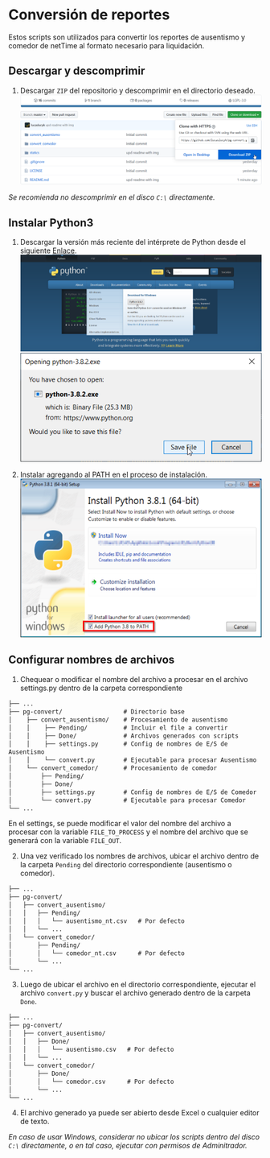 # Conversión de reportes
Estos scripts son utilizados para convertir los reportes de ausentismo y comedor de netTime al formato necesario para liquidación.

## Descargar y descomprimir ##
1. Descargar `ZIP` del repositorio y descomprimir en el directorio deseado. 
![Download 1](statics/dl_repo.png?raw=true "Download")

*Se recomienda no descomprimir en el disco `C:\` directamente.*

## Instalar Python3 ##
1. Descargar la versión más reciente del intérprete de Python desde el siguiente [Enlace](https://www.python.org/ "Python Downloads").
![Download 1](statics/dl_01.png?raw=true "Download")
![Download 2](statics/dl_02.png?raw=true "Download")

2. Instalar agregando al PATH en el proceso de instalación.
![Instalacion path](statics/in_01.png?raw=true "Instalación")

## Configurar nombres de archivos ##
1. Chequear o modificar el nombre del archivo a procesar en el archivo settings.py dentro de la carpeta correspondiente

```
├── ...
├── pg-convert/                 # Directorio base
│    ├── convert_ausentismo/    # Procesamiento de ausentismo
│    │    ├── Pending/          # Incluir el file a convertir
│    │    ├── Done/             # Archivos generados con scripts
│    │    ├── settings.py       # Config de nombres de E/S de Ausentismo
│    │    └── convert.py        # Ejecutable para procesar Ausentismo
│    └── convert_comedor/       # Procesamiento de comedor
│        ├── Pending/
│        ├── Done/
│        ├── settings.py        # Config de nombres de E/S de Comedor
│        └── convert.py         # Ejecutable para procesar Comedor
└── ...
```

En el settings, se puede modificar el valor del nombre del archivo a procesar con la variable `FILE_TO_PROCESS` y el nombre del archivo que se generará con la variable `FILE_OUT`.

2. Una vez verificado los nombres de archivos, ubicar el archivo dentro de la carpeta `Pending` del directorio correspondiente (ausentismo o comedor). 
```
├── ...
├── pg-convert/                 
│   ├── convert_ausentismo/    
│   │   ├── Pending/
│   │   │   └── ausentismo_nt.csv   # Por defecto           
│   │   └── ...
│   └── convert_comedor/
│       ├── Pending/
│       │   └── comedor_nt.csv      # Por defecto    
│       └── ...
└── ...
```

3. Luego de ubicar el archivo en el directorio correspondiente, ejecutar el archivo `convert.py` y buscar el archivo generado dentro de la carpeta `Done`.

```
├── ...
├── pg-convert/                 
│   ├── convert_ausentismo/    
│   │   ├── Done/
│   │   │   └── ausentismo.csv   # Por defecto           
│   │   └── ...
│   └── convert_comedor/
│       ├── Done/
│       │   └── comedor.csv      # Por defecto    
│       └── ...
└── ...
```

4. El archivo generado ya puede ser abierto desde Excel o cualquier editor de texto.

*En caso de usar Windows, considerar no ubicar los scripts dentro del disco `C:\` directamente, o en tal caso, ejecutar con permisos de Adminitrador.*